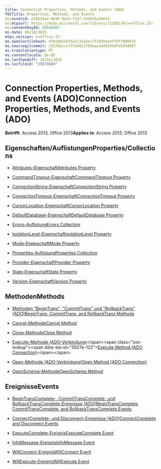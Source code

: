 ```yaml
---
title: Connection Properties, Methods, and Events (ADO)
TOCTitle: Properties, Methods, and Events
ms:assetid: e78329a4-0b90-9ae5-f3d7-e56815a396fd
ms:mtpsurl: https://msdn.microsoft.com/library/JJ250174(v=office.15)
ms:contentKeyID: 48548407
ms.date: 09/18/2015
mtps_version: v=office.15
ms.openlocfilehash: df0ab6516fbe2115abecf5105bde4ff0f790087b
ms.sourcegitcommit: c557bbcccf37a6011f89aae1ddd399dfe549d087
ms.translationtype: MT
ms.contentlocale: de-DE
ms.lasthandoff: 10/31/2018
ms.locfileid: "25873684"
---
```

# <a name="connection-properties-methods-and-events-ado"></a><span data-ttu-id="5927e-102">Connection Properties, Methods, and Events (ADO)</span><span class="sxs-lookup"><span data-stu-id="5927e-102">Connection Properties, Methods, and Events (ADO)</span></span>

<span data-ttu-id="5927e-103">**Betrifft**: Access 2013, Office 2013</span><span class="sxs-lookup"><span data-stu-id="5927e-103">**Applies to**: Access 2013, Office 2013</span></span>

## <a name="propertiescollections"></a><span data-ttu-id="5927e-104">Eigenschaften/Auflistungen</span><span class="sxs-lookup"><span data-stu-id="5927e-104">Properties/Collections</span></span>

- [<span data-ttu-id="5927e-105">Attributes-Eigenschaft</span><span class="sxs-lookup"><span data-stu-id="5927e-105">Attributes Property</span></span>](attributes-property-ado.md)

- [<span data-ttu-id="5927e-106">CommandTimeout-Eigenschaft</span><span class="sxs-lookup"><span data-stu-id="5927e-106">CommandTimeout Property</span></span>](commandtimeout-property-ado.md)

- [<span data-ttu-id="5927e-107">ConnectionString-Eigenschaft</span><span class="sxs-lookup"><span data-stu-id="5927e-107">ConnectionString Property</span></span>](connectionstring-property-ado.md)

- [<span data-ttu-id="5927e-108">ConnectionTimeout-Eigenschaft</span><span class="sxs-lookup"><span data-stu-id="5927e-108">ConnectionTimeout Property</span></span>](connectiontimeout-property-ado.md)

- [<span data-ttu-id="5927e-109">CursorLocation-Eigenschaft</span><span class="sxs-lookup"><span data-stu-id="5927e-109">CursorLocation Property</span></span>](cursorlocation-property-ado.md)

- [<span data-ttu-id="5927e-110">DefaultDatabase-Eigenschaft</span><span class="sxs-lookup"><span data-stu-id="5927e-110">DefaultDatabase Property</span></span>](defaultdatabase-property-ado.md)

- [<span data-ttu-id="5927e-111">Errors-Auflistung</span><span class="sxs-lookup"><span data-stu-id="5927e-111">Errors Collection</span></span>](errors-collection-ado.md)

- [<span data-ttu-id="5927e-112">IsolationLevel-Eigenschaft</span><span class="sxs-lookup"><span data-stu-id="5927e-112">IsolationLevel Property</span></span>](isolationlevel-property-ado.md)

- [<span data-ttu-id="5927e-113">Mode-Eigenschaft</span><span class="sxs-lookup"><span data-stu-id="5927e-113">Mode Property</span></span>](mode-property-ado.md)

- [<span data-ttu-id="5927e-114">Properties-Auflistung</span><span class="sxs-lookup"><span data-stu-id="5927e-114">Properties Collection</span></span>](properties-collection-ado.md)

- [<span data-ttu-id="5927e-115">Provider-Eigenschaft</span><span class="sxs-lookup"><span data-stu-id="5927e-115">Provider Property</span></span>](provider-property-ado.md)

- [<span data-ttu-id="5927e-116">State-Eigenschaft</span><span class="sxs-lookup"><span data-stu-id="5927e-116">State Property</span></span>](state-property-ado.md)

- [<span data-ttu-id="5927e-117">Version-Eigenschaft</span><span class="sxs-lookup"><span data-stu-id="5927e-117">Version Property</span></span>](version-property-ado.md)

## <a name="methods"></a><span data-ttu-id="5927e-118">Methoden</span><span class="sxs-lookup"><span data-stu-id="5927e-118">Methods</span></span>

- [<span data-ttu-id="5927e-119">Methoden "BeginTrans", "CommitTrans" und "RollbackTrans" (ADO)</span><span class="sxs-lookup"><span data-stu-id="5927e-119">BeginTrans, CommitTrans, and RollbackTrans Methods</span></span>](begintrans-committrans-and-rollbacktrans-methods-ado.md)

- [<span data-ttu-id="5927e-120">Cancel-Methode</span><span class="sxs-lookup"><span data-stu-id="5927e-120">Cancel Method</span></span>](cancel-method-ado.md)

- [<span data-ttu-id="5927e-121">Close-Methode</span><span class="sxs-lookup"><span data-stu-id="5927e-121">Close Method</span></span>](close-method-ado.md)

- <span data-ttu-id="5927e-122">[Execute-Methode (ADO-Verbindung)](https://msdn.microsoft.com/library/jj249832\(v=office.15\))</span><span class="sxs-lookup"><span data-stu-id="5927e-122">[Execute Method (ADO Connection)](https://msdn.microsoft.com/library/jj249832\(v=office.15\))</span></span>

- [<span data-ttu-id="5927e-123">Open-Methode (ADO-Verbindung)</span><span class="sxs-lookup"><span data-stu-id="5927e-123">Open Method (ADO Connection)</span></span>](open-method-ado-connection.md)

- [<span data-ttu-id="5927e-124">OpenSchema-Methode</span><span class="sxs-lookup"><span data-stu-id="5927e-124">OpenSchema Method</span></span>](openschema-method-ado.md)

## <a name="events"></a><span data-ttu-id="5927e-125">Ereignisse</span><span class="sxs-lookup"><span data-stu-id="5927e-125">Events</span></span>

- [<span data-ttu-id="5927e-126">BeginTransComplete-, CommitTransComplete- und RollbackTransComplete-Ereignisse (ADO)</span><span class="sxs-lookup"><span data-stu-id="5927e-126">BeginTransComplete, CommitTransComplete, and RollbackTransComplete Events</span></span>](begintranscomplete-committranscomplete-and-rollbacktranscomplete-events-ado.md)

- [<span data-ttu-id="5927e-127">ConnectComplete- und Disconnect-Ereignisse (ADO)</span><span class="sxs-lookup"><span data-stu-id="5927e-127">ConnectComplete and Disconnect Events</span></span>](connectcomplete-and-disconnect-events-ado.md)

- [<span data-ttu-id="5927e-128">ExecuteComplete-Ereignis</span><span class="sxs-lookup"><span data-stu-id="5927e-128">ExecuteComplete Event</span></span>](executecomplete-event-ado.md)

- [<span data-ttu-id="5927e-129">InfoMessage-Ereignis</span><span class="sxs-lookup"><span data-stu-id="5927e-129">InfoMessage Event</span></span>](infomessage-event-ado.md)

- [<span data-ttu-id="5927e-130">WillConnect-Ereignis</span><span class="sxs-lookup"><span data-stu-id="5927e-130">WillConnect Event</span></span>](willconnect-event-ado.md)

- [<span data-ttu-id="5927e-131">WillExecute-Ereignis</span><span class="sxs-lookup"><span data-stu-id="5927e-131">WillExecute Event</span></span>](willexecute-event-ado.md)

